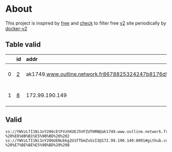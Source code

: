 
# About

This project is inspired by [free](https://github.com/freefq/free) and [check](https://github.com/yeahwu/check) to filter free [v2](https://github.com/v2fly/v2ray-core) site periodically by [docker-v2](https://hub.docker.com/r/v2ray/official)

    

## Table valid
|    | id                 | addr                                                                                            | cn             | cc   | isp               | ip              | chatgpt          |
|---:|:-------------------|:------------------------------------------------------------------------------------------------|:---------------|:-----|:------------------|:----------------|:-----------------|
|  0 | [2](config/2.json) | ak1749.www.outline.network.fr8678825324247b8176d59f83c30bd94d23d2e3ac5cd4a743bkwqeikvdyufr.cyou | United Kingdom | GB   | OVH SAS           | 145.239.6.202   | Yes (Region: GB) |
|  1 | [8](config/8.json) | 172.99.190.149                                                                                  | United States  | US   | AS-GLOBALTELEHOST | 169.197.141.187 | Yes (Region: US) |

## Valid
```
ss://YWVzLTI1Ni1nY206cEtFVzhKUEJ5VFZUTHRN@ak1749.www.outline.network.fr8678825324247b8176d59f83c30bd94d23d2e3ac5cd4a743bkwqeikvdyufr.cyou:4444#github.com/freefq%20-%20%E8%8B%B1%E5%9B%BD%20%202
ss://YWVzLTI1Ni1nY206UENubkg2U1FTbmZvUzI3@172.99.190.149:8091#github.com/freefq%20-%20%E7%BE%8E%E5%9B%BD%20%208
```

